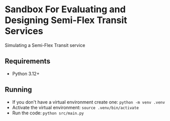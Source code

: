 # Sandbox For Evaluating and Designing Semi-Flex Transit Services

Simulating a Semi-Flex Transit service

## Requirements
- Python 3.12+

## Running
- If you don't have a virtual environment create one:
  `python -m venv .venv`
- Activate the virtual environment:
  `source .venv/bin/activate`
- Run the code:
  `python src/main.py`
